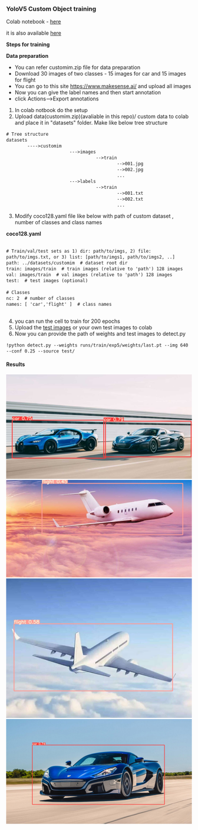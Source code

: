 ### YoloV5 Custom Object training

Colab notebook - [here](https://colab.research.google.com/drive/1CGXHcgIS9Gv7QXtFdgdHL13Wy3k4Vdg3?usp=sharing)

it is also available [here](./Custom_YOLOv5_Training_Tutorial.ipynb)

**Steps for training**

**Data preparation**
- You can refer customim.zip file for data preparation
- Download 30 images of two classes - 15 images for car and 15 images for flight
- You can go to this site https://www.makesense.ai/ and upload all images
- Now you can give the label names and then start annotation
- click Actions-->Export annotations

1) In colab notbook do the setup
2) Upload data(customim.zip)(avaliable in this repo)/ custom data to colab and place it in "datasets" folder. Make like below tree structure

```
# Tree structure
datasets 
        ---->customim
                        --->images
                                  -->train
                                          -->001.jpg
                                          -->002.jpg
                                          ...
                        --->labels
                                  -->train
                                          -->001.txt
                                          -->002.txt
                                          ...
```

3) Modify coco128.yaml file like below with path of custom dataset , number of classes and class names

**coco128.yaml**
```

# Train/val/test sets as 1) dir: path/to/imgs, 2) file: path/to/imgs.txt, or 3) list: [path/to/imgs1, path/to/imgs2, ..]
path: ../datasets/customim  # dataset root dir
train: images/train  # train images (relative to 'path') 128 images
val: images/train  # val images (relative to 'path') 128 images
test:  # test images (optional)

# Classes
nc: 2  # number of classes
names: [ 'car','flight' ]  # class names


```

4) you can run the cell to train for 200 epochs
5) Upload the [test images](./test.zip) or your own test images to colab
5) Now you can provide the path of weights and test images to detect.py 

```
!python detect.py --weights runs/train/exp5/weights/last.pt --img 640 --conf 0.25 --source test/
```

#### Results

![img1](assets/001.jpg)
![img1](assets/002.jpg)
![img1](assets/003.jpg)
![img1](assets/004.jpg)